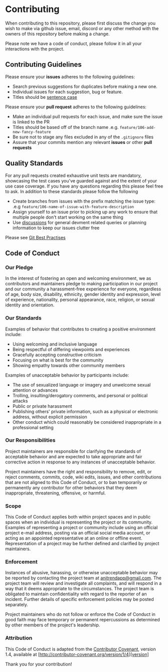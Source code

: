 # Contributing

When contributing to this repository, please first discuss the change you wish to make via github issue, email, discord or any other method with the owners of this repository before making a change.

Please note we have a code of conduct, please follow it in all your interactions with the project.

## Contributing Guidelines

Please ensure your **issues** adheres to the following guidelines:

- Search previous suggestions for duplicates before making a new one.
- Individual issues for each suggestion, bug or feature.
- Titles should be [sentence case](http://grammar.yourdictionary.com/capitalization/rules-for-capitalization-in-titles.html)

Please ensure your **pull request** adheres to the following guidelines:

- Make an individual pull requests for each issue, and make sure the issue is linked to the PR
- Titles should be based off of the branch name .e.g. `feature/106-add-new-fancy-feature`
- Be sure not to stage any files excluded in any of the `.gitignore` files
- Assure that your commits mention any relevant **issues** or other **pull requests**


## Quality Standards

For any pull requests created exhaustive unit tests are mandatory, showcasing the test cases you've guarded against and the extent of your use case coverage. If you have any questions regarding this please feel free to ask. In addition to these standards please follow the following

- Create branches from issues with the prefix matching the issue type: .e.g `feature/106-name-of-issue-with-feature-description`
- Assign yourself to an issue prior to picking up any work to ensure that multiple people don't start working on the same thing
- Use [discussions](https://github.com/AniTrend/anitrend-on-the-edge/discussions) for general devment related queries or planning information to keep our issues clutter free

Please see [Git Best Practises](https://deepsource.io/blog/git-best-practices/)

## Code of Conduct

### Our Pledge

In the interest of fostering an open and welcoming environment, we as contributors and maintainers pledge to making participation in our project and our community a harassment-free experience for everyone, regardless of age, body size, disability, ethnicity, gender identity and expression, level of experience, nationality, personal appearance, race, religion, or sexual identity and orientation.

### Our Standards

Examples of behavior that contributes to creating a positive environment include:

* Using welcoming and inclusive language
* Being respectful of differing viewpoints and experiences
* Gracefully accepting constructive criticism
* Focusing on what is best for the community
* Showing empathy towards other community members

Examples of unacceptable behavior by participants include:

* The use of sexualized language or imagery and unwelcome sexual attention or advances
* Trolling, insulting/derogatory comments, and personal or political attacks
* Public or private harassment
* Publishing others' private information, such as a physical or electronic address, without explicit permission
* Other conduct which could reasonably be considered inappropriate in a professional setting

### Our Responsibilities

Project maintainers are responsible for clarifying the standards of acceptable behavior and are expected to take appropriate and fair corrective action in response to any instances of unacceptable behavior.

Project maintainers have the right and responsibility to remove, edit, or reject comments, commits, code, wiki edits, issues, and other contributions that are not aligned to this Code of Conduct, or to ban temporarily or permanently any contributor for other behaviors that they deem inappropriate, threatening, offensive, or harmful.

### Scope

This Code of Conduct applies both within project spaces and in public spaces when an individual is representing the project or its community. Examples of representing a project or community include using an official project e-mail address, posting via an official social media account, or acting as an appointed representative at an online or offline event. Representation of a project may be further defined and clarified by project maintainers.

### Enforcement

Instances of abusive, harassing, or otherwise unacceptable behavior may be reported by contacting the project team at anitrendapp@gmail.com. The project team will review and investigate all complaints, and will respond in a way that it deems appropriate to the circumstances. The project team is obligated to maintain confidentiality with regard to the reporter of an incident. Further details of specific enforcement policies may be posted separately.

Project maintainers who do not follow or enforce the Code of Conduct in good faith may face temporary or permanent repercussions as determined by other members of the project's leadership.

### Attribution

This Code of Conduct is adapted from the [Contributor Covenant][homepage], version 1.4, available at [http://contributor-covenant.org/version/1/4][version]

[homepage]: http://contributor-covenant.org
[version]: http://contributor-covenant.org/version/1/4/
 
 
Thank you for your contribution!
